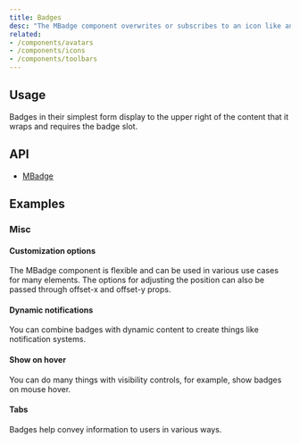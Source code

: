 ```yaml
---
title: Badges
desc: "The MBadge component overwrites or subscribes to an icon like an avatar or text on the content to highlight the user's information or just draw attention to a specific element. The content in the badge usually contains numbers or icons."
related:
- /components/avatars
- /components/icons
- /components/toolbars
---
```


## Usage

Badges in their simplest form display to the upper right of the content that it wraps and requires the badge slot.

<badges-usage></badges-usage>

## API

- [MBadge](/api/MBadge)

## Examples

### Misc

#### Customization options

The MBadge component is flexible and can be used in various use cases for many elements. The options for adjusting the position can also be passed through offset-x and offset-y props.

<example file="" />

#### Dynamic notifications 

You can combine badges with dynamic content to create things like notification systems.

<example file="" />

#### Show on hover

You can do many things with visibility controls, for example, show badges on mouse hover.

<example file="" />

#### Tabs

Badges help convey information to users in various ways.

<example file="" />


